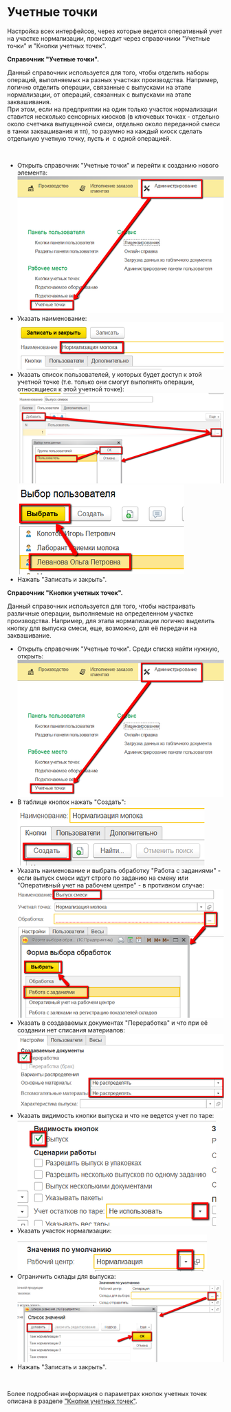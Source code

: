 **Учетные точки**
=================

Настройка всех интерфейсов, через которые ведется оперативный учет на
участке нормализации, происходит через справочники "Учетные точки" и
"Кнопки учетных точек".


**Справочник "Учетные точки".** 

Данный справочник используется для того,
чтобы отделить наборы операций, выполняемых на разных участках
производства. Например, логично отделить операции, связанные с выпусками
на этапе нормализации, от операций, связанных с выпусками на этапе заквашивания.  
При этом, если на предприятии на один только участок нормализации
ставится несколько сенсорных киосков (в ключевых точках - отдельно около
счетчика выпущенной смеси, отдельно около переданной смеси в
танки заквашивания и тп), то разумно на каждый киоск сделать отдельную
учетную точку, пусть и  с одной операцией.
 

 

-   Открыть справочник "Учетные точки" и перейти к созданию нового элемента:  
![](AccountPoints.assets/drex_uchetnye_tochki_2_custom.png)
-   Указать наименование:  
![](AccountPoints.assets/drex_uchetnye_tochki_2_custom_2.png)
-   Указать список пользователей, у которых будет доступ к этой учетной
    точке (т.е. только они смогут выполнять операции, относящиеся к этой
    учетной точке):  
![](AccountPoints.assets/drex_uchetnye_tochki_2_custom_3.png)  
![](AccountPoints.assets/drex_uchetnye_tochki_2_custom_4.png)
-  Нажать "Записать и закрыть".


**Справочник "Кнопки учетных точек".**  

Данный справочник используется для того, чтобы настраивать различные операции, выполняемые на определенном участке производства. Например, для этапа нормализации логично выделить кнопку для выпуска смеси, еще, возможно, для её передачи на заквашивание.
     
-   Открыть справочник "Учетные точки". Среди списка найти нужную,
    открыть:  
![](AccountPoints.assets/drex_uchetnye_tochki_2_custom.png)
-   В таблице кнопок нажать "Создать":  
![](AccountPoints.assets/drex_uchetnye_tochki_2_custom_5.png)
-   Указать наименование и выбрать обработку "Работа с заданиями" - если
    выпуск смеси идут строго по заданию на смену или "Оперативный учет
    на рабочем центре" - в противном случае:  
![](AccountPoints.assets/drex_uchetnye_tochki_2_custom_6.png)
-   Указать в создаваемых документах "Переработка" и что при её создании
    нет списания материалов:  
![](AccountPoints.assets/drex_uchetnye_tochki_2_custom_7.png)
-   Указать видимость кнопки выпуска и что не ведется учет по таре:  
![](AccountPoints.assets/drex_uchetnye_tochki_2_custom_8.png)
-   Указать участок нормализации:  
![](AccountPoints.assets/drex_uchetnye_tochki_2_custom_9.png)
-   Ограничить склады для выпуска:  
![](AccountPoints.assets/drex_uchetnye_tochki_2_custom_10.png)
-   Нажать "Записать и закрыть".

 

Более подробная информация о параметрах кнопок учетных точек описана в
разделе ["Кнопки учетных точек"](../../../CommonInformation/Handbooks/ButtonOfAccountPoint/readme.md).
